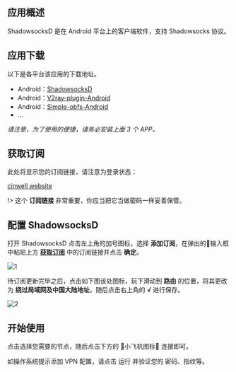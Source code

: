 ## 应用概述

ShadowsocksD 是在 Android 平台上的客户端软件，支持 Shadowsocks 协议。

## 应用下载

以下是各平台该应用的下载地址。

- Android：[ShadowsocksD](https://github.com/CGDF-Github/SSD-Android/releases)
- Android：[V2ray-plugin-Android](https://github.com/shadowsocks/v2ray-plugin-android/releases)
- Android：[Simple-obfs-Android](https://github.com/shadowsocks/simple-obfs-android/releases)
- ...

*请注意，为了使用的便捷，请务必安装上面 3 个 APP。*

## 获取订阅

此处将显示您的订阅链接，请注意为登录状态：

[cinwell website](/sublink?type=ssd ':include :type=markdown')

!> 这个 **订阅链接** 非常重要，你应当把它当做密码一样妥善保管。

## 配置 ShadowsocksD

打开 ShadowsocksD 点击左上角的加号图标，选择 **添加订阅**，在弹出的输入框中粘贴上方 **[获取订阅](#获取订阅)** 中的订阅链接并点击 **确定**。

![1](https://i.loli.net/2019/02/14/5c6452cd7fbe3.png ':size=600')

待订阅更新完毕之后，点击如下图该处图标，玩下滑动到 **路由** 的位置，将其更改为 **绕过局域网及中国大陆地址**，随后点击右上角的 **√** 进行保存。

![2](https://i.loli.net/2019/02/14/5c645598b1bc0.png ':size=600')

## 开始使用

点击选择您需要的节点，随后点击下方的 小飞机图标 连接即可。

如操作系统提示添加 VPN 配置，请点击 运行 并验证您的 密码、指纹等。
